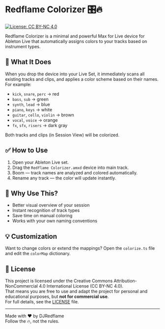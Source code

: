 # Redflame Colorizer 🎛🔥

[![License: CC BY-NC 4.0](https://img.shields.io/badge/License-CC%20BY--NC%204.0-lightgrey.svg)](https://creativecommons.org/licenses/by-nc/4.0/)

Redflame Colorizer is a minimal and powerful Max for Live device for Ableton Live that automatically assigns colors to your tracks based on instrument types.

## 🎯 What It Does

When you drop the device into your Live Set, it immediately scans all existing tracks and clips, and applies a color scheme based on their names. For example:

- `kick`, `snare`, `perc` → red
- `bass`, `sub` → green
- `synth`, `lead` → blue
- `piano`, `keys` → white
- `guitar`, `cello`, `violin` → brown
- `vocal`, `voice` → orange
- `fx`, `sfx`, `risers` → dark gray

Both tracks and clips (in Session View) will be colorized.

## ✅ How to Use

1. Open your Ableton Live set.
2. Drag the `Redflame Colorizer.amxd` device into main track.
3. Boom — track names are analyzed and colored automatically.
4. Rename any track — the color will update instantly.

## 🧠 Why Use This?

- Better visual overview of your session
- Instant recognition of track types
- Save time on manual coloring
- Works with your own naming conventions

## 💡 Customization

Want to change colors or extend the mappings? Open the `colorize.ts` file and edit the `colorMap` dictionary.

## 📜 License

This project is licensed under the Creative Commons Attribution-NonCommercial 4.0 International License (CC BY-NC 4.0).  
That means you are free to use and adapt the project for personal and educational purposes, but **not for commercial use**.  
For full details, see the [LICENSE](LICENSE) file.

---

Made with ❤️ by DJRedflame  
Follow the 🔥, not the rules.
